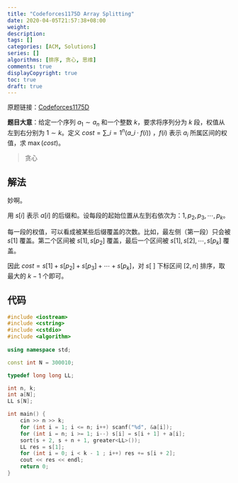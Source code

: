 ```yaml
---
title: "Codeforces1175D Array Splitting"
date: 2020-04-05T21:57:38+08:00
weight: 
description:
tags: []
categories: [ACM, Solutions]
series: []
algorithms: [排序, 贪心, 思维]
comments: true
displayCopyright: true
toc: true
draft: true
---
```


原题链接：[Codeforces1175D](https://codeforces.com/contest/1175/problem/D)

**题目大意**：给定一个序列 $a_1\sim a_n$ 和一个整数 $k$，要求将序列分为 $k$ 段，权值从左到右分别为 $1\sim k$。定义 $cost = \sum\limits\_{i=1}^{n} (a\_i \cdot f(i))$ ，$f(i)$ 表示 $a_i$ 所属区间的权值，求 $\max(cost)$。

<!--more-->

> 贪心

## 解法

妙啊。

用 $s[i]$ 表示 $a[i]$ 的后缀和。设每段的起始位置从左到右依次为：$1,p_2,p_3,\cdots,p_k$。

每一段的权值，可以看成被某些后缀覆盖的次数。比如，最左侧（第一段）只会被 $s[1]$ 覆盖。第二个区间被 $s[1],s[p_2]$ 覆盖，最后一个区间被 $s[1],s[2],\cdots,s[p_k]$ 覆盖。

因此 $cost=s[1]+s[p_2]+s[p_3]+\cdots+s[p_k]$，对  $s[\ ]$ 下标区间 $[2,n]$ 排序，取最大的 $k-1$ 个即可。

## 代码

```cpp
#include <iostream>
#include <cstring>
#include <cstdio>
#include <algorithm>
 
using namespace std;

const int N = 300010;

typedef long long LL;

int n, k;
int a[N];
LL s[N];

int main() {
    cin >> n >> k;
    for (int i = 1; i <= n; i++) scanf("%d", &a[i]);
    for (int i = n; i >= 1; i--) s[i] = s[i + 1] + a[i];
    sort(s + 2, s + n + 1, greater<LL>());
    LL res = s[1];
    for (int i = 0; i < k - 1 ; i++) res += s[i + 2];
    cout << res << endl;
    return 0;
}
```

